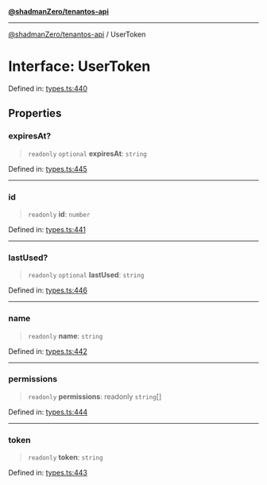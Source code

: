 [**@shadmanZero/tenantos-api**](../README.md)

***

[@shadmanZero/tenantos-api](../globals.md) / UserToken

# Interface: UserToken

Defined in: [types.ts:440](https://github.com/shadmanZero/tenantos-api/blob/507575e6d82ab5e3b8a10f708778a3645f250cd6/src/types.ts#L440)

## Properties

### expiresAt?

> `readonly` `optional` **expiresAt**: `string`

Defined in: [types.ts:445](https://github.com/shadmanZero/tenantos-api/blob/507575e6d82ab5e3b8a10f708778a3645f250cd6/src/types.ts#L445)

***

### id

> `readonly` **id**: `number`

Defined in: [types.ts:441](https://github.com/shadmanZero/tenantos-api/blob/507575e6d82ab5e3b8a10f708778a3645f250cd6/src/types.ts#L441)

***

### lastUsed?

> `readonly` `optional` **lastUsed**: `string`

Defined in: [types.ts:446](https://github.com/shadmanZero/tenantos-api/blob/507575e6d82ab5e3b8a10f708778a3645f250cd6/src/types.ts#L446)

***

### name

> `readonly` **name**: `string`

Defined in: [types.ts:442](https://github.com/shadmanZero/tenantos-api/blob/507575e6d82ab5e3b8a10f708778a3645f250cd6/src/types.ts#L442)

***

### permissions

> `readonly` **permissions**: readonly `string`[]

Defined in: [types.ts:444](https://github.com/shadmanZero/tenantos-api/blob/507575e6d82ab5e3b8a10f708778a3645f250cd6/src/types.ts#L444)

***

### token

> `readonly` **token**: `string`

Defined in: [types.ts:443](https://github.com/shadmanZero/tenantos-api/blob/507575e6d82ab5e3b8a10f708778a3645f250cd6/src/types.ts#L443)
